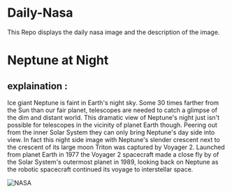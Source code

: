 # Daily-Nasa

This Repo displays the daily nasa image and the description of the image.

<!--NASA-->
# Neptune at Night
## explaination :

Ice giant Neptune is faint in Earth's night sky. Some 30 times farther from the Sun than our fair planet, telescopes are needed to catch a glimpse of the dim and distant world. This dramatic view of Neptune's night just isn't possible for telescopes in the vicinity of planet Earth though. Peering out from the inner Solar System they can only bring Neptune's day side into view.  In fact this night side image with Neptune's slender crescent next to the crescent of its large moon Triton was captured by Voyager 2. Launched from planet Earth in 1977 the Voyager 2 spacecraft made a close fly by of the Solar System's outermost planet in 1989, looking back on Neptune as the robotic spacecraft continued its voyage to interstellar space.

![NASA](https://apod.nasa.gov/apod/image/2411/neptunetriton_voyager_960.jpg)
<!--/NASA-->